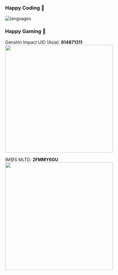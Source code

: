 ### Happy Coding 👋

![languages](https://github-readme-stats.vercel.app/api/top-langs/?username=mc256&langs_count=10&layout=compact&theme=graywhite)


### Happy Gaming 👾
Genshin Impact UID (Asia): **814871311** <br/>
<img src="https://mc256.dev/wp-content/uploads/2022/09/IMG_0945.png" width="350"/>


IM@S MLTD: **2FMMY6GU** <br/>
<img src="https://mc256.dev/wp-content/uploads/2022/09/IMG_5362AA53FF6F-1.jpeg" width="350"/>
